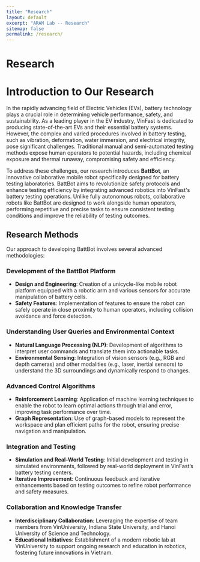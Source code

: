 ```yaml
---
title: "Research"
layout: default
excerpt: "ARAM Lab -- Research"
sitemap: false
permalink: /research/
---
```


# Research

<h1>Introduction to Our Research</h1>
<p>In the rapidly advancing field of Electric Vehicles (EVs), battery technology plays a crucial role in determining vehicle performance, safety, and sustainability. As a leading player in the EV industry, VinFast is dedicated to producing state-of-the-art EVs and their essential battery systems. However, the complex and varied procedures involved in battery testing, such as vibration, deformation, water immersion, and electrical integrity, pose significant challenges. Traditional manual and semi-automated testing methods expose human operators to potential hazards, including chemical exposure and thermal runaway, compromising safety and efficiency.</p>
<p>To address these challenges, our research introduces <strong>BattBot</strong>, an innovative collaborative mobile robot specifically designed for battery testing laboratories. BattBot aims to revolutionize safety protocols and enhance testing efficiency by integrating advanced robotics into VinFast's battery testing operations. Unlike fully autonomous robots, collaborative robots like BattBot are designed to work alongside human operators, performing repetitive and precise tasks to ensure consistent testing conditions and improve the reliability of testing outcomes.</p>

<h2>Research Methods</h2>
<p>Our approach to developing BattBot involves several advanced methodologies:</p>

<h3>Development of the BattBot Platform</h3>
<ul>
    <li><strong>Design and Engineering</strong>: Creation of a unicycle-like mobile robot platform equipped with a robotic arm and various sensors for accurate manipulation of battery cells.</li>
    <li><strong>Safety Features</strong>: Implementation of features to ensure the robot can safely operate in close proximity to human operators, including collision avoidance and force detection.</li>
</ul>

<h3>Understanding User Queries and Environmental Context</h3>
<ul>
    <li><strong>Natural Language Processing (NLP)</strong>: Development of algorithms to interpret user commands and translate them into actionable tasks.</li>
    <li><strong>Environmental Sensing</strong>: Integration of vision sensors (e.g., RGB and depth cameras) and other modalities (e.g., laser, inertial sensors) to understand the 3D surroundings and dynamically respond to changes.</li>
</ul>

<h3>Advanced Control Algorithms</h3>
<ul>
    <li><strong>Reinforcement Learning</strong>: Application of machine learning techniques to enable the robot to learn optimal actions through trial and error, improving task performance over time.</li>
    <li><strong>Graph Representation</strong>: Use of graph-based models to represent the workspace and plan efficient paths for the robot, ensuring precise navigation and manipulation.</li>
</ul>

<h3>Integration and Testing</h3>
<ul>
    <li><strong>Simulation and Real-World Testing</strong>: Initial development and testing in simulated environments, followed by real-world deployment in VinFast’s battery testing centers.</li>
    <li><strong>Iterative Improvement</strong>: Continuous feedback and iterative enhancements based on testing outcomes to refine robot performance and safety measures.</li>
</ul>

<h3>Collaboration and Knowledge Transfer</h3>
<ul>
    <li><strong>Interdisciplinary Collaboration</strong>: Leveraging the expertise of team members from VinUniversity, Indiana State University, and Hanoi University of Science and Technology.</li>
    <li><strong>Educational Initiatives</strong>: Establishment of a modern robotic lab at VinUniversity to support ongoing research and education in robotics, fostering future innovations in Vietnam.</li>
</ul>


